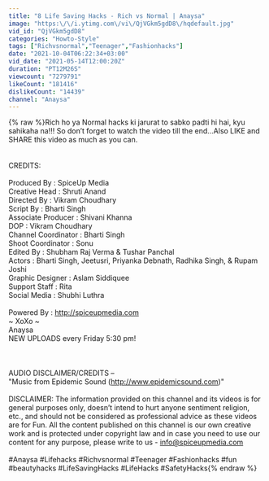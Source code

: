 ```yaml
---
title: "8 Life Saving Hacks - Rich vs Normal | Anaysa"
image: "https:\/\/i.ytimg.com\/vi\/QjVGkm5gdD8\/hqdefault.jpg"
vid_id: "QjVGkm5gdD8"
categories: "Howto-Style"
tags: ["Richvsnormal","Teenager","Fashionhacks"]
date: "2021-10-04T06:22:34+03:00"
vid_date: "2021-05-14T12:00:20Z"
duration: "PT12M26S"
viewcount: "7279791"
likeCount: "181416"
dislikeCount: "14439"
channel: "Anaysa"
---
```

{% raw %}Rich ho ya Normal hacks ki jarurat to sabko padti hi hai, kyu sahikaha na!!! So don’t forget to watch the video till the end...Also LIKE and SHARE this video as much as you can.<br /><br /><br />CREDITS:<br /><br />Produced By : SpiceUp Media<br />Creative Head : Shruti Anand<br />Directed By : Vikram Choudhary<br />Script By : Bharti Singh<br />Associate Producer : Shivani Khanna<br />DOP : Vikram Choudhary<br />Channel Coordinator : Bharti Singh<br />Shoot Coordinator : Sonu<br />Edited By : Shubham Raj Verma &amp; Tushar Panchal <br />Actors : Bharti Singh, Jeetusri, Priyanka Debnath, Radhika Singh, &amp; Rupam Joshi<br />Graphic Designer : Aslam Siddiquee<br />Support Staff : Rita<br />Social Media : Shubhi Luthra<br /><br />Powered By : <a rel="nofollow" target="blank" href="http://spiceupmedia.com">http://spiceupmedia.com</a> <br />~ XoXo ~<br />Anaysa<br />NEW UPLOADS every Friday 5:30 pm!<br /> <br /><br /><br />AUDIO DISCLAIMER/CREDITS –<br />&quot;Music from Epidemic Sound (<a rel="nofollow" target="blank" href="http://www.epidemicsound.com)&quot;">http://www.epidemicsound.com)&quot;</a><br /><br />DISCLAIMER: The information provided on this channel and its videos is for general purposes only, doesn’t intend to hurt anyone sentiment religion, etc., and should not be considered as professional advice as these videos are for Fun. All the content published on this channel is our own creative work and is protected under copyright law and in case you need to use our content for any purpose, please write to us - info@spiceupmedia.com<br /><br />#Anaysa #Lifehacks #Richvsnormal #Teenager #Fashionhacks #fun #beautyhacks #LifeSavingHacks #LifeHacks #SafetyHacks{% endraw %}

